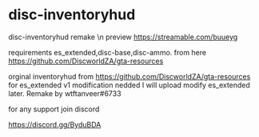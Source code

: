 # disc-inventoryhud
disc-inventoryhud remake
\n preview https://streamable.com/buueyg

requirements es_extended,disc-base,disc-ammo.
from here https://github.com/DiscworldZA/gta-resources

orginal inventoryhud from https://github.com/DiscworldZA/gta-resources
for es_extended v1 modification nedded
I will upload modify es_extended later.
Remake by wtftanveer#6733

for any support join discord 

https://discord.gg/ByduBDA
